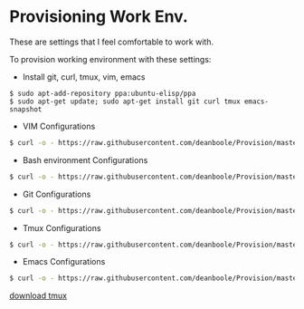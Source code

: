 Provisioning Work Env.
=========

These are settings that I feel comfortable to work with.

To provision working environment with these settings:

* Install git, curl, tmux, vim, emacs

```
$ sudo apt-add-repository ppa:ubuntu-elisp/ppa
$ sudo apt-get update; sudo apt-get install git curl tmux emacs-snapshot
```

* VIM Configurations

```bash
$ curl -o - https://raw.githubusercontent.com/deanboole/Provision/master/scripts/vim-install.sh | sh
```

* Bash environment Configurations

```bash
$ curl -o - https://raw.githubusercontent.com/deanboole/Provision/master/scripts/bashrc_install.sh | sh
```

* Git Configurations

```bash
$ curl -o - https://raw.githubusercontent.com/deanboole/Provision/master/scripts/git-install.sh | sh
```

* Tmux Configurations

```bash
$ curl -o - https://raw.githubusercontent.com/deanboole/Provision/master/scripts/tmux-install.sh | sh
```

* Emacs Configurations

```bash
$ curl -o - https://raw.githubusercontent.com/deanboole/Provision/master/scripts/emacs-install.sh | sh
```


[download tmux](https://packages.debian.org/wheezy-backports/tmux)
